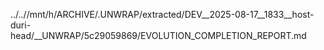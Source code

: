 ../..//mnt/h/ARCHIVE/.UNWRAP/extracted/DEV__2025-08-17__1833__host-duri-head/__UNWRAP/5c29059869/EVOLUTION_COMPLETION_REPORT.md